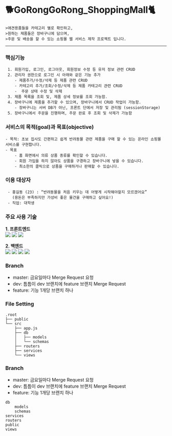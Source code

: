 # 🐕GoRongGoRong_ShoppingMall🐈
    >애견용품들을 카테고리 별로 확인하고,
    >원하는 제품들은 장바구니에 담으며,
    >주문 및 배송을 할 수 있는 쇼핑몰 웹 서비스 제작 프로젝트 입니다.
--------------------------------------------------------
### 핵심기능
     1. 회원가입, 로그인, 로그아웃, 회원정보 수정 등 유저 정보 관련 CRUD
     2. 관리자 권한으로 로그인 시 아래와 같은 기능 추가
        - 제품추가/수정/삭제 등 제품 관련 CRUD
        - 카테고리 추가/조회/수정/삭제 등 제품 카테고리 관련 CRUD
        -  주문 상태 수정 및 삭제
     3. 제품 목록을 조회 및, 제품 상세 정보를 조회 가능함.
     4. 장바구니에 제품을 추가할 수 있으며, 장바구니에서 CRUD 작업이 가능함.
        - 장바구니는 서버 DB가 아닌, 프론트 단에서 저장 및 관리됨 (sessionStorage)
     5. 장바구니에서 주문을 진행하며, 주문 완료 후 조회 및 삭제가 가능함

###  서비스의 목적(goal)과 목표(objective)
    - 목적: 초보 집사도 간편하고 쉽게 반려동물 관련 제품을 구매 할 수 있는 온라인 쇼핑몰 서비스를 구현합니다.
    - 목표
        - 홈 화면에서 의류 상품 종류를 확인할 수 있습니다.
        - 회원 가입을 하지 않아도 상품을 구경하고 장바구니에 넣을 수 있습니다.
        - 최소한의 클릭으로 상품을 구매하거나 판매할 수 있습니다.
    
### 이용 대상자
     - 홍길동 (23) : “반려동물을 처음 키우는 데 어떻게 시작해야할지 모르겠어요”
       (용돈은 부족하지만 가성비 좋은 물건을 구매하고 싶어요!)
     - 직업: 대학생


### 주요 사용 기술
  <strong>1. 프론트엔드</strong>
    <br/>
    <img src="https://img.shields.io/badge/HTML5-E34F26?style=flat-square&logo=html5&logoColor=white"> 
    <img src="https://img.shields.io/badge/CSS-1572B6?style=flat-square&logo=css3&logoColor=white"> 
    <img src="https://img.shields.io/badge/Javascript-F7DF1E?style=flat-square&logo=javascript&logoColor=black"> 

  <strong>2. 백엔드</strong>
    <br/>
    <img src="https://img.shields.io/badge/Node.js-339933?style=flat-square&logo=Node.js&logoColor=white">
	<img src="https://img.shields.io/badge/Express-000000?style=flat-square&logo=Express&logoColor=white">
	<img src="https://img.shields.io/badge/Babel-F9DC3E?style=flat-square&logo=Babel&logoColor=white">
	<img src="https://img.shields.io/badge/MongoDB-47A248?style=flat-square&logo=MongoDB&logoColor=white">

### Branch
- master: 금요일마다 Merge Request 요청
- dev: 틈틈이 dev 브랜치에 feature 브랜치 Merge Request
- feature: 기능 1개당 브랜치 하나

### File Setting
```
.root
├── public
└── src
    ├── app.js
    ├── db
    │   ├── models
    │   └── schemas
    ├── routers
    ├── services
    └── views
```

### Branch
- master: 금요일마다 Merge Request 요청
- dev: 틈틈이 dev 브랜치에 feature 브랜치 Merge Request
- feature: 기능 1개당 브랜치 하나

```
db
	models
	schemas
services
routers
public
views
```
